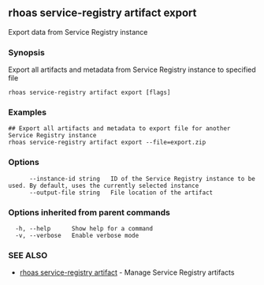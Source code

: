 ## rhoas service-registry artifact export

Export data from Service Registry instance

### Synopsis

Export all artifacts and metadata from Service Registry instance to specified file


```
rhoas service-registry artifact export [flags]
```

### Examples

```
## Export all artifacts and metadata to export file for another Service Registry instance
rhoas service-registry artifact export --file=export.zip

```

### Options

```
      --instance-id string   ID of the Service Registry instance to be used. By default, uses the currently selected instance
      --output-file string   File location of the artifact
```

### Options inherited from parent commands

```
  -h, --help      Show help for a command
  -v, --verbose   Enable verbose mode
```

### SEE ALSO

* [rhoas service-registry artifact](rhoas_service-registry_artifact.md)	 - Manage Service Registry artifacts

